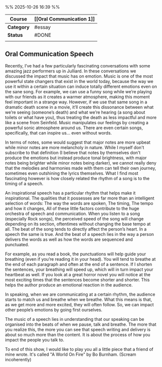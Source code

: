 %% 2025-10-26 16:39 %%

| **Course**   | [[Oral Communication 1]] |
| ------------ | ------------------------ |
| **Category** | #essay                   |
| **Status**   | #DONE                    |
|              |                          |

## Oral Communication Speech

Recently, I’ve had a few particularly fascinating conversations with some amazing jazz performers up in Julliard. In these conversations we discussed the impact that music has on emotion. Music is one of the most powerful state changers that exist in the world today, because the way we use it within a certain situation can induce totally different emotions even on the  sane song. For example, we can use a funny song while we’re playing with our friends as it creates a warmer atmosphere, making this moment feel important in a strange way. However, if we use that same song in a dramatic death scene in a movie, it’ll create this dissonance between what we’re seeing (someone’s death) and what we’re hearing (a song about toilets or what have you), thus treating the death as less impactful and more like a scene from Seinfeld. Music manipulates our feelings by creating a powerful sonic atmosphere around us. There are even certain songs, specifically, that can inspire us… even without words.

In terms of notes,  some would suggest that major notes are more upbeat while minor notes are more melancholy in nature. While I myself don't subscribe to that definition (I believe that notes by themselves don't produce the emotions but instead produce tonal brightness, with major notes being brighter while minor notes being darker), we cannot really deny that the melodies and harmonies made with them can tell their own journey, sometimes even outshining the lyrics themselves. What I find most fascinating however is how closely related the rhythm of a song is to the timing of a speech. 

An inspirational speech has a particular rhythm that helps make it inspirational. The qualities that it possesses are far more than an intelligent selection of words: The way the words are spoken, The timing, The tempo and how it changes, All of these little factors contribute to the huge orchestra of speech and communication. When you listen to a song (especially Rock songs), the perceived speed of the song will change depending on its section, oftentimes without changing the base tempo at all. The beat of the song tends to directly affect the person’s heart. In a speech the same is true. And the beat of a speech lies in the way a person delivers the words as well as how the words are sequenced and punctuated.

For example, as you read a book, the punctuations will help guide your breathing (even if you’re reading it in your head). You will tend to breathe at the end of each paragraph and often at the end of a sentence. If I shorten the sentences, your breathing will speed up, which will in turn impact your heartbeat as well. If you look at a great horror novel you will notice at the most exciting times that the sentences become shorter and shorter. This helps the author produce an emotional reaction in the audience.

In speaking, when we are communicating at a certain rhythm, the audience starts to match us and breathe when we breathe. What this means is that, as we get more and more excited, they will often follow. So, we can impact other people’s emotions by going first ourselves.

The music of a speech lies in understanding that our speaking can be organised into the beats of when we pause, talk and breathe. The more that you realize this, the more you can see that speech writing and delivery is about so much more than the content. It is about the process of how you impact the people you talk to.

To end of this show, I would like to play you all a little piece that a friend of mine wrote. It's called "A World On Fire" by Bo Burnham. (Scream incoherently)
